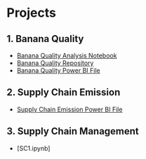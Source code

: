 # Projects

## 1. Banana Quality
- [Banana Quality Analysis Notebook](https://github.com/Subham17-solo/Projects/blob/main/FirstAnalysis.ipynb)
- [Banana Quality Repository](https://github.com/Subham17-solo/Projects/blob/main/banana_quality)
- [Banana Quality Power BI File](https://github.com/Subham17-solo/Projects/blob/main/banannaData.pbix)

## 2. Supply Chain Emission
- [Supply Chain Emission Power BI File](https://github.com/Subham17-solo/Projects/blob/main/SupplyChainEmmissionData.pbix)

## 3. Supply Chain Management 
- [SC1.ipynb]
